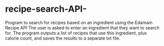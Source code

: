 # recipe-search-API-
Program to search for recipes based on an ingredient using the Edamam Recipe API
The user is asked to enter an ingredient that they want to search for. The program outputs a list of recipes
that use this ingredient, plus calorie count, and saves the results to a separate txt file. 
 
